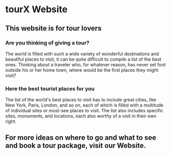
# tourX Website

## This website is for tour lovers


### Are you thinking of giving a tour?
The world is filled with such a wide variety of wonderful destinations and beautiful places to visit, it can be quite difficult to compile a list of the best ones. Thinking about a traveler who, for whatever reason, has never set foot outside his or her home town, where would be the first places they might visit?

### Here the best tourist places for you
The list of the world's best places to visit has to include great cities, like New York, Paris, London, and so on, each of which is filled with a multitude of individual sites or must-see places to visit. The list also includes specific sites, monuments, and locations, each also worthy of a visit in their own right.

## For more ideas on where to go and what to see and book a tour package, visit our Website.